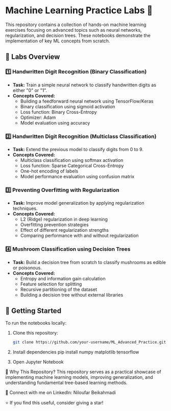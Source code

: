 # Machine Learning Practice Labs 🚀

This repository contains a collection of hands-on machine learning exercises focusing on advanced topics such as neural networks, regularization, and decision trees. These notebooks demonstrate the implementation of key ML concepts from scratch.

## 📂 Labs Overview

### 1️⃣ Handwritten Digit Recognition (Binary Classification)
- **Task:** Train a simple neural network to classify handwritten digits as either "0" or "1".
- **Concepts Covered:**
  - Building a feedforward neural network using TensorFlow/Keras
  - Binary classification using sigmoid activation
  - Loss function: Binary Cross-Entropy
  - Optimizer: Adam
  - Model evaluation using accuracy

### 2️⃣ Handwritten Digit Recognition (Multiclass Classification)
- **Task:** Extend the previous model to classify digits from 0 to 9.
- **Concepts Covered:**
  - Multiclass classification using softmax activation
  - Loss function: Sparse Categorical Cross-Entropy
  - One-hot encoding of labels
  - Model performance evaluation using confusion matrix

### 3️⃣ Preventing Overfitting with Regularization
- **Task:** Improve model generalization by applying regularization techniques.
- **Concepts Covered:**
  - L2 (Ridge) regularization in deep learning
  - Overfitting prevention strategies
  - Effect of different regularization strengths
  - Comparing performance with and without regularization

### 4️⃣ Mushroom Classification using Decision Trees
- **Task:** Build a decision tree from scratch to classify mushrooms as edible or poisonous.
- **Concepts Covered:**
  - Entropy and information gain calculation
  - Feature selection for splitting
  - Recursive partitioning of the dataset
  - Building a decision tree without external libraries

## 🔧 Getting Started

To run the notebooks locally:

1. Clone this repository:
   ```bash
   git clone https://github.com/your-username/ML_Advanced_Practice.git
2. Install dependencies
pip install numpy matplotlib tensorflow

3. Open Jupyter Notebook

📌 Why This Repository?
This repository serves as a practical showcase of implementing machine learning models, improving generalization, and understanding fundamental tree-based learning methods.

🔗 Connect with me on LinkedIn: Niloufar Beikahmadi

⭐ If you find this useful, consider giving a star!
